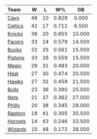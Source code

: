 | Team                            |  W  |  L  |  W%   |   GB   |
|:--------------------------------|:---:|:---:|:-----:|:------:|
| [Cavs](/r/clevelandcavs)        | 48  | 10  | 0.828 | 0.000  |
| [Celtics](/r/bostonceltics)     | 42  | 17  | 0.712 | 6.500  |
| [Knicks](/r/NYKnicks)           | 38  | 20  | 0.655 | 10.000 |
| [Pacers](/r/pacers)             | 33  | 24  | 0.579 | 14.500 |
| [Bucks](/r/MkeBucks)            | 32  | 25  | 0.561 | 15.500 |
| [Pistons](/r/DetroitPistons)    | 33  | 26  | 0.559 | 15.500 |
| [Magic](/r/OrlandoMagic)        | 29  | 31  | 0.483 | 20.000 |
| [Heat](/r/heat)                 | 27  | 30  | 0.474 | 20.500 |
| [Hawks](/r/AtlantaHawks)        | 27  | 32  | 0.458 | 21.500 |
| [Bulls](/r/chicagobulls)        | 23  | 36  | 0.390 | 25.500 |
| [Nets](/r/GoNets)               | 21  | 37  | 0.362 | 27.000 |
| [Philly](/r/sixers)             | 20  | 38  | 0.345 | 28.000 |
| [Raptors](/r/torontoraptors)    | 18  | 41  | 0.305 | 30.500 |
| [Hornets](/r/CharlotteHornets)  | 14  | 43  | 0.246 | 33.500 |
| [Wizards](/r/washingtonwizards) | 10  | 48  | 0.172 | 38.000 |